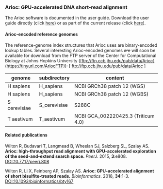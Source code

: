 ### Arioc:  GPU-accelerated DNA short-read alignment

The Arioc software is documented in the user guide.  Download the user guide directly (click [here](https://github.com/RWilton/Arioc/blob/master/Arioc.guide.pdf "Arioc user guide")) or as part of the current release (click [here](https://github.com/RWilton/Arioc/releases "Arioc releases")).

#### Arioc-encoded reference genomes
The reference-genome index structures that Arioc uses are binary-encoded lookup tables. Several interesting Arioc-encoded genomes ~~are~~ will soon be available for download from the FTP server of the Center for Computational Biology at Johns Hopkins University ([ftp://ftp.ccb.jhu.edu/pub/data/Arioc](https://tinyurl.com/AriocFTP)):
[
<a href="https://tinyurl.com/AriocFTP" target="_blank" rel="nofollow">ftp://ftp.ccb.jhu.edu/pub/data/Arioc</a>
]

| genome | subdirectory | content |
|-|-|-|
| H sapiens | H_sapiens | NCBI GRCh38 patch 12 (WGS) |
| H sapiens | H_sapiens | NCBI GRCh38 patch 12 (WGBS) |
| S cerevisiae | S_cerevisiae | S288C |
| T aestivum | T_aestivum | NCBI GCA_002220425.3 (Triticum 4.0) |

#### Related publications
Wilton R, Budavari T, Langmead B, Wheelan SJ, Salzberg SL, Szalay AS.  **Arioc: high-throughput read alignment with GPU-accelerated exploration of the seed-and-extend search space.**  *PeerJ*. 2015, **3**:e808. [DOI:10.7717/peerj.808](https://doi.org/10.7717/peerj.808)

Wilton R, Li X, Feinberg AP, Szalay AS.  **Arioc: GPU-accelerated alignment of short bisulfite-treated reads.**  *Bioinformatics*. 2018, **34**:1-3. [DOI:10.1093/bioinformatics/bty167](https://academic.oup.com/bioinformatics/advance-article/doi/10.1093/bioinformatics/bty167/4938491?guestAccessKey=72ccdf78-07ee-487c-bf0f-e55da2ed867c)
